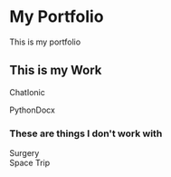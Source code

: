 # My Portfolio
This is my portfolio

## This is my Work
ChatIonic
  
PythonDocx

### These are things I don't work with
Surgery <br>
Space Trip